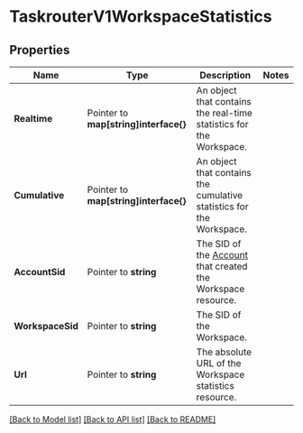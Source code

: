 # TaskrouterV1WorkspaceStatistics

## Properties

Name | Type | Description | Notes
------------ | ------------- | ------------- | -------------
**Realtime** | Pointer to **map[string]interface{}** | An object that contains the real-time statistics for the Workspace. |
**Cumulative** | Pointer to **map[string]interface{}** | An object that contains the cumulative statistics for the Workspace. |
**AccountSid** | Pointer to **string** | The SID of the [Account](https://www.twilio.com/docs/iam/api/account) that created the Workspace resource. |
**WorkspaceSid** | Pointer to **string** | The SID of the Workspace. |
**Url** | Pointer to **string** | The absolute URL of the Workspace statistics resource. |

[[Back to Model list]](../README.md#documentation-for-models) [[Back to API list]](../README.md#documentation-for-api-endpoints) [[Back to README]](../README.md)


